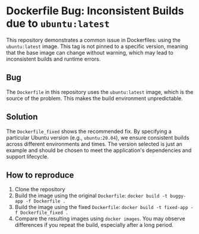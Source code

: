 # Dockerfile Bug: Inconsistent Builds due to `ubuntu:latest`

This repository demonstrates a common issue in Dockerfiles: using the `ubuntu:latest` image. This tag is not pinned to a specific version, meaning that the base image can change without warning, which may lead to inconsistent builds and runtime errors. 

## Bug

The `Dockerfile` in this repository uses the `ubuntu:latest` image, which is the source of the problem. This makes the build environment unpredictable. 

## Solution

The `Dockerfile_fixed` shows the recommended fix.  By specifying a particular Ubuntu version (e.g., `ubuntu:20.04`), we ensure consistent builds across different environments and times. The version selected is just an example and should be chosen to meet the application's dependencies and support lifecycle.

## How to reproduce

1. Clone the repository
2. Build the image using the original `Dockerfile`: `docker build -t buggy-app -f Dockerfile .`
3. Build the image using the fixed `Dockerfile`: `docker build -t fixed-app -f Dockerfile_fixed .`
4. Compare the resulting images using `docker images`. You may observe differences if you repeat the build, especially after a long period.
